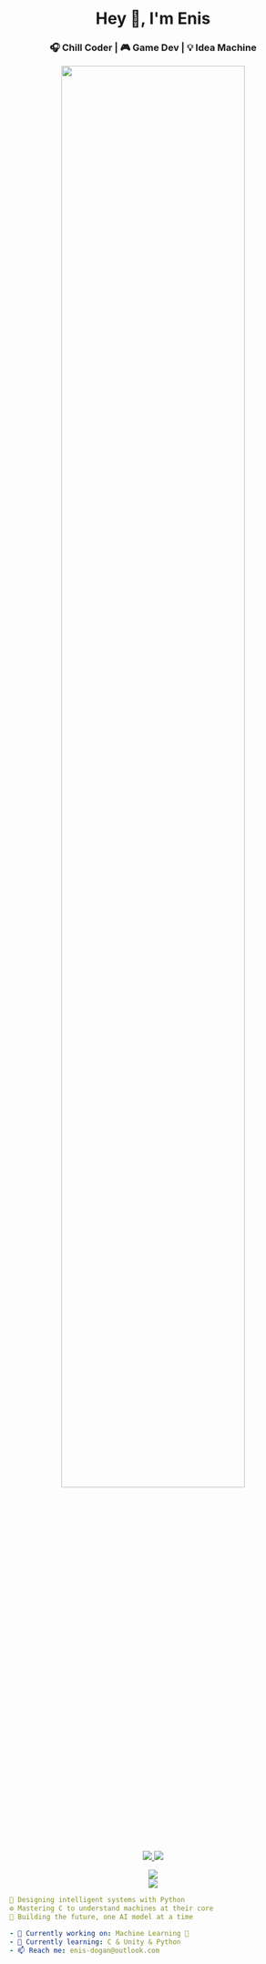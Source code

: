 <h1 align="center">Hey 👋, I'm Enis</h1>
<h3 align="center">🎧 Chill Coder | 🎮 Game Dev | 💡 Idea Machine</h3>

<p align="center">
  <img src="https://media.giphy.com/media/oOxSXI5D2cvc6kYSvw/giphy.gif" width="80%" />
</p>

<p align="center">
  <a href="https://instagram.com/kullaniciAdin" target="_blank">
    <img src="https://img.shields.io/badge/Instagram-%23E4405F?style=for-the-badge&logo=instagram&logoColor=white"/>
  </a>
  <a href="https://youtube.com/@kanaladi" target="_blank">
    <img src="https://img.shields.io/badge/YouTube-%23FF0000?style=for-the-badge&logo=youtube&logoColor=white"/>
  </a>
</p>

<p align="center">
  <img src="https://github-readme-stats.vercel.app/api?username=ensibey&show_icons=true&theme=tokyonight" />
  <br/>
  <img src="https://github-readme-stats.vercel.app/api/top-langs/?username=ensibey&layout=compact&theme=tokyonight" />
</p>

```yaml
🧠 Designing intelligent systems with Python  
⚙️ Mastering C to understand machines at their core  
🧬 Building the future, one AI model at a time  

- 🔭 Currently working on: Machine Learning 🤖  
- 🌱 Currently learning: C & Unity & Python  
- 📫 Reach me: enis-dogan@outlook.com
